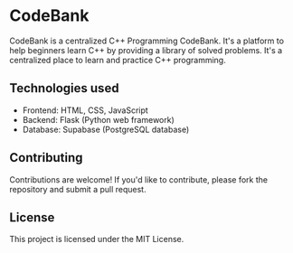 # CodeBank

CodeBank is a centralized C++ Programming CodeBank. It's a platform to help beginners learn C++ by providing a library of solved problems. It's a centralized place to learn and practice C++ programming.

## Technologies used

- Frontend: HTML, CSS, JavaScript
- Backend: Flask (Python web framework)
- Database: Supabase (PostgreSQL database)

## Contributing

Contributions are welcome! If you'd like to contribute, please fork the repository and submit a pull request.

## License

This project is licensed under the MIT License.
